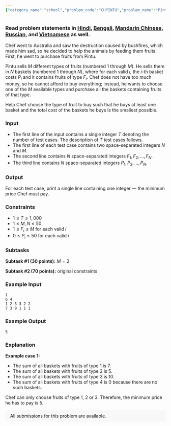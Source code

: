 ```yaml
---
{"category_name":"school","problem_code":"CHPINTU","problem_name":"Pintu and Fruits","problemComponents":{"constraints":"","constraintsState":false,"subtasks":"","subtasksState":false,"inputFormat":"","inputFormatState":false,"outputFormat":"","outputFormatState":false,"sampleTestCases":{"0":{"id":1,"input":"1\r\n6 4\r\n1 2 3 3 2 2\r\n7 3 9 1 1 1","output":5,"explanation":"**Example case 1:**\r\n- The sum of all baskets with fruits of type $1$ is $7$.\r\n- The sum of all baskets with fruits of type $2$ is $5$.\r\n- The sum of all baskets with fruits of type $3$ is $10$.\r\n- The sum of all baskets with fruits of type $4$ is $0$ because there are no such baskets.\r\n\r\nChef can only choose fruits of type $1$, $2$ or $3$. Therefore, the minimum price he has to pay is $5$.","isDeleted":false}}},"video_editorial_url":"https://youtu.be/lOmkwt-J1hg","languages_supported":{"0":"CPP14","1":"C","2":"JAVA","3":"PYTH 3.6","4":"CPP17","5":"PYTH","6":"PYP3","7":"CS2","8":"ADA","9":"PYPY","10":"TEXT","11":"PAS fpc","12":"NODEJS","13":"RUBY","14":"PHP","15":"GO","16":"HASK","17":"TCL","18":"PERL","19":"SCALA","20":"LUA","21":"kotlin","22":"BASH","23":"JS","24":"LISP sbcl","25":"rust","26":"PAS gpc","27":"BF","28":"CLOJ","29":"R","30":"D","31":"CAML","32":"FORT","33":"ASM","34":"swift","35":"FS","36":"WSPC","37":"LISP clisp","38":"SQL","39":"SCM guile","40":"PERL6","41":"ERL","42":"CLPS","43":"ICK","44":"NICE","45":"PRLG","46":"ICON","47":"COB","48":"SCM chicken","49":"PIKE","50":"SCM qobi","51":"ST","52":"NEM"},"max_timelimit":1,"source_sizelimit":50000,"problem_author":"euler_euler","problem_tester":"","date_added":"28-01-2020","tags":{"0":"ad","1":"cakewalk","2":"euler_euler","3":"march20","4":"tmwilliamlin"},"problem_difficulty_level":"Cakewalk","best_tag":"Ad Hoc","editorial_url":"https://discuss.codechef.com/problems/CHPINTU","time":{"view_start_date":1104528600,"submit_start_date":1104528600,"visible_start_date":1104528600,"end_date":1735669800},"is_direct_submittable":false,"problemDiscussURL":"https://discuss.codechef.com/search?q=CHPINTU","is_proctored":false,"visitedContests":{},"layout":"problem"}
---
```

### Read problem statements in [Hindi](https://www.codechef.com/download/translated/MARCH20/hindi/CHPINTU.pdf), [Bengali](https://www.codechef.com/download/translated/MARCH20/bengali/CHPINTU.pdf), [Mandarin Chinese](https://www.codechef.com/download/translated/MARCH20/mandarin/CHPINTU.pdf), [Russian](https://www.codechef.com/download/translated/MARCH20/russian/CHPINTU.pdf), and [Vietnamese](https://www.codechef.com/download/translated/MARCH20/vietnamese/CHPINTU.pdf) as well.

Chef went to Australia and saw the destruction caused by bushfires, which made him sad, so he decided to help the animals by feeding them fruits. First, he went to purchase fruits from Pintu.

Pintu sells $M$ different types of fruits (numbered $1$ through $M$). He sells them in $N$ baskets (numbered $1$ through $N$), where for each valid $i$, the $i$-th basket costs $P_i$ and it contains fruits of type $F_i$. Chef does not have too much money, so he cannot afford to buy everything; instead, he wants to choose one of the $M$ available types and purchase all the baskets containing fruits of that type.

Help Chef choose the type of fruit to buy such that he buys at least one basket and the total cost of the baskets he buys is the smallest possible.

### Input
- The first line of the input contains a single integer $T$ denoting the number of test cases. The description of $T$ test cases follows.
- The first line of each test case contains two space-separated integers $N$ and $M$.
- The second line contains $N$ space-separated integers $F_1, F_2, \ldots, F_N$.
- The third line contains $N$ space-separated integers $P_1, P_2, \ldots, P_N$.

### Output
For each test case, print a single line containing one integer ― the minimum price Chef must pay.

### Constraints
- $1 \le T \le 1,000$
- $1 \le M, N \le 50$
- $1 \le F_i \le M$ for each valid $i$
- $0 \le P_i \le 50$ for each valid $i$

### Subtasks
**Subtask #1 (30 points):** $M = 2$

**Subtask #2 (70 points):** original constraints

### Example Input
```
1
6 4
1 2 3 3 2 2
7 3 9 1 1 1
```

### Example Output
```
5
```

### Explanation
**Example case 1:**
- The sum of all baskets with fruits of type $1$ is $7$.
- The sum of all baskets with fruits of type $2$ is $5$.
- The sum of all baskets with fruits of type $3$ is $10$.
- The sum of all baskets with fruits of type $4$ is $0$ because there are no such baskets.

Chef can only choose fruits of type $1$, $2$ or $3$. Therefore, the minimum price he has to pay is $5$.

<aside style='background: #f8f8f8;padding: 10px 15px;'><div>All submissions for this problem are available.</div></aside>
